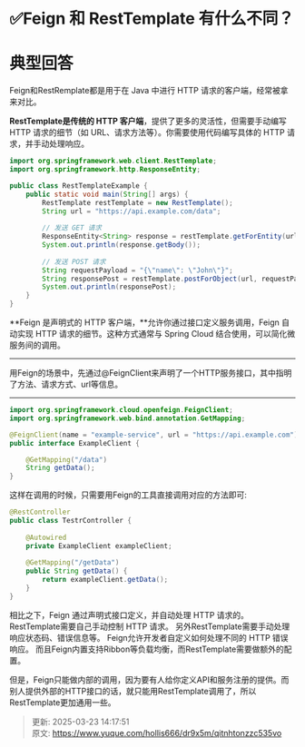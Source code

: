 # ✅Feign 和 RestTemplate 有什么不同？

# 典型回答


Feign和RestRemplate都是用于在 Java 中进行 HTTP 请求的客户端，经常被拿来对比。



**RestTemplate是传统的 HTTP 客户端**，提供了更多的灵活性，但需要手动编写 HTTP 请求的细节（如 URL、请求方法等）。你需要使用代码编写具体的 HTTP 请求，并手动处理响应。  



```java
import org.springframework.web.client.RestTemplate;
import org.springframework.http.ResponseEntity;

public class RestTemplateExample {
    public static void main(String[] args) {
        RestTemplate restTemplate = new RestTemplate();
        String url = "https://api.example.com/data";
        
        // 发送 GET 请求
        ResponseEntity<String> response = restTemplate.getForEntity(url, String.class);
        System.out.println(response.getBody());
        
        // 发送 POST 请求
        String requestPayload = "{\"name\": \"John\"}";
        String responsePost = restTemplate.postForObject(url, requestPayload, String.class);
        System.out.println(responsePost);
    }
}
```



**Feign 是声明式的 HTTP 客户端，**允许你通过接口定义服务调用，Feign 自动实现 HTTP 请求的细节。这种方式通常与 Spring Cloud 结合使用，可以简化微服务间的调用。

****

用Feign的场景中，先通过@FeignClient来声明了一个HTTP服务接口，其中指明了方法、请求方式、url等信息。

****

```java
import org.springframework.cloud.openfeign.FeignClient;
import org.springframework.web.bind.annotation.GetMapping;

@FeignClient(name = "example-service", url = "https://api.example.com")
public interface ExampleClient {

    @GetMapping("/data")
    String getData();
}
```



这样在调用的时候，只需要用Feign的工具直接调用对应的方法即可:



```java
@RestController
public class TestrController {
 
    @Autowired
    private ExampleClient exampleClient;
     
    @GetMapping("/getData")
    public String getData() {
        return exampleClient.getData();
    }
}
```





相比之下，Feign 通过声明式接口定义，并自动处理 HTTP 请求的。RestTemplate需要自己手动控制 HTTP 请求。 另外RestTemplate需要手动处理响应状态码、错误信息等。  Feign允许开发者自定义如何处理不同的 HTTP 错误响应。  而且Feign内置支持Ribbon等负载均衡，而RestTemplate需要做额外的配置。



但是，Feign只能做内部的调用，因为要有人给你定义API和服务注册的提供。而别人提供外部的HTTP接口的话，就只能用RestTemplate调用了，所以RestTemplate更加通用一些。



> 更新: 2025-03-23 14:17:51  
> 原文: <https://www.yuque.com/hollis666/dr9x5m/qitnhtonzzc535vo>